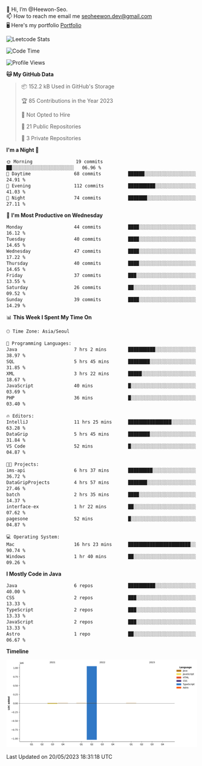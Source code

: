 👋 Hi, I’m @Heewon-Seo.  
📫 How to reach me email me seoheewon.dev@gmail.com   
🖥 Here's my portfolio [Portfolio](https://haileynotes.notion.site/HEEWON-SEO-f98fe97412ee4a6a94fd24fe6832f84c)

![Leetcode Stats](https://leetcode.card.workers.dev/?username=Heewon-Seo)

 <!--START_SECTION:waka-->
![Code Time](http://img.shields.io/badge/Code%20Time-473%20hrs%2012%20mins-blue)

![Profile Views](http://img.shields.io/badge/Profile%20Views-0-blue)

**🐱 My GitHub Data** 

> 📦 152.2 kB Used in GitHub's Storage 
 > 
> 🏆 85 Contributions in the Year 2023
 > 
> 🚫 Not Opted to Hire
 > 
> 📜 21 Public Repositories 
 > 
> 🔑 3 Private Repositories 
 > 
**I'm a Night 🦉** 

```text
🌞 Morning                19 commits          ██░░░░░░░░░░░░░░░░░░░░░░░   06.96 % 
🌆 Daytime                68 commits          ██████░░░░░░░░░░░░░░░░░░░   24.91 % 
🌃 Evening                112 commits         ██████████░░░░░░░░░░░░░░░   41.03 % 
🌙 Night                  74 commits          ███████░░░░░░░░░░░░░░░░░░   27.11 % 
```
📅 **I'm Most Productive on Wednesday** 

```text
Monday                   44 commits          ████░░░░░░░░░░░░░░░░░░░░░   16.12 % 
Tuesday                  40 commits          ████░░░░░░░░░░░░░░░░░░░░░   14.65 % 
Wednesday                47 commits          ████░░░░░░░░░░░░░░░░░░░░░   17.22 % 
Thursday                 40 commits          ████░░░░░░░░░░░░░░░░░░░░░   14.65 % 
Friday                   37 commits          ███░░░░░░░░░░░░░░░░░░░░░░   13.55 % 
Saturday                 26 commits          ██░░░░░░░░░░░░░░░░░░░░░░░   09.52 % 
Sunday                   39 commits          ████░░░░░░░░░░░░░░░░░░░░░   14.29 % 
```


📊 **This Week I Spent My Time On** 

```text
🕑︎ Time Zone: Asia/Seoul

💬 Programming Languages: 
Java                     7 hrs 2 mins        ██████████░░░░░░░░░░░░░░░   38.97 % 
SQL                      5 hrs 45 mins       ████████░░░░░░░░░░░░░░░░░   31.85 % 
XML                      3 hrs 22 mins       █████░░░░░░░░░░░░░░░░░░░░   18.67 % 
JavaScript               40 mins             █░░░░░░░░░░░░░░░░░░░░░░░░   03.69 % 
PHP                      36 mins             █░░░░░░░░░░░░░░░░░░░░░░░░   03.40 % 

🔥 Editors: 
IntelliJ                 11 hrs 25 mins      ████████████████░░░░░░░░░   63.28 % 
DataGrip                 5 hrs 45 mins       ████████░░░░░░░░░░░░░░░░░   31.84 % 
VS Code                  52 mins             █░░░░░░░░░░░░░░░░░░░░░░░░   04.87 % 

🐱‍💻 Projects: 
ims-api                  6 hrs 37 mins       █████████░░░░░░░░░░░░░░░░   36.72 % 
DataGripProjects         4 hrs 57 mins       ███████░░░░░░░░░░░░░░░░░░   27.46 % 
batch                    2 hrs 35 mins       ████░░░░░░░░░░░░░░░░░░░░░   14.37 % 
interface-ex             1 hr 22 mins        ██░░░░░░░░░░░░░░░░░░░░░░░   07.62 % 
pagesone                 52 mins             █░░░░░░░░░░░░░░░░░░░░░░░░   04.87 % 

💻 Operating System: 
Mac                      16 hrs 23 mins      ███████████████████████░░   90.74 % 
Windows                  1 hr 40 mins        ██░░░░░░░░░░░░░░░░░░░░░░░   09.26 % 
```

**I Mostly Code in Java** 

```text
Java                     6 repos             ██████████░░░░░░░░░░░░░░░   40.00 % 
CSS                      2 repos             ███░░░░░░░░░░░░░░░░░░░░░░   13.33 % 
TypeScript               2 repos             ███░░░░░░░░░░░░░░░░░░░░░░   13.33 % 
JavaScript               2 repos             ███░░░░░░░░░░░░░░░░░░░░░░   13.33 % 
Astro                    1 repo              ██░░░░░░░░░░░░░░░░░░░░░░░   06.67 % 
```



**Timeline**

![Lines of Code chart](https://raw.githubusercontent.com/Heewon-Seo/Heewon-Seo/main/assets/bar_graph.png)


 Last Updated on 20/05/2023 18:31:18 UTC
<!--END_SECTION:waka-->

